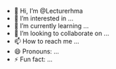 - 👋 Hi, I’m @Lecturerhma
- 👀 I’m interested in ...
- 🌱 I’m currently learning ...
- 💞️ I’m looking to collaborate on ...
- 📫 How to reach me ...
- 😄 Pronouns: ...
- ⚡ Fun fact: ...

<!---
Lecturerhma/Lecturerhma is a ✨ special ✨ repository because its `README.md` (this file) appears on your GitHub profile.
You can click the Preview link to take a look at your changes.
--->
